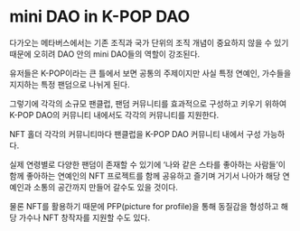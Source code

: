 # mini DAO in K-POP DAO

&#x20;다가오는 메타버스에서는 기존 조직과 국가 단위의 조직 개념이 중요하지 않을 수 있기 때문에 오히려 DAO 안의 mini DAO들의 역할이 강조된다.

&#x20;유저들은 K-POP이라는 큰 틀에서 보면 공통의 주제이지만 사실 특정 연예인, 가수들을 지지하는 특정 팬덤으로 나뉘게 된다.

&#x20;그렇기에 각각의 소규모 팬클럽, 팬덤 커뮤니티를 효과적으로 구성하고 키우기 위하여 K-POP DAO의 커뮤니티 내에서도 각각의 커뮤니티를 지원한다.

&#x20;NFT 홀더 각각의 커뮤니티마다 팬클럽을 K-POP DAO 커뮤니티 내에서 구성 가능하다.

&#x20;실제 연령별로 다양한 팬덤이 존재할 수 있기에 ‘나와 같은 스타를 좋아하는 사람들’이 함께 좋아하는 연예인의 NFT 프로젝트를 함께 공유하고 즐기며 거기서 나아가 해당 연예인과 소통의 공간까지 만들어 갈수도 있을 것이다.

&#x20;물론 NFT를 활용하기 때문에 PFP(picture for profile)을 통해 동질감을 형성하고 해당 가수나 NFT 창작자를 지원할 수도 있다.
